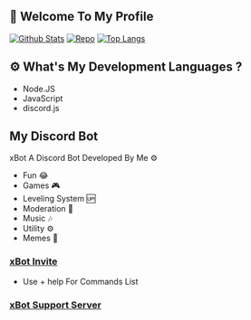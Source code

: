 ## 👑 Welcome To My Profile
[![Github Stats](https://github-readme-stats.vercel.app/api?username=xStevenZero&count_private=true&theme=synthwave&count_private=true&show_icons=true&include_all_commits=true)](https://github.com/xStevenZero)
[![Repo](https://github-readme-stats.vercel.app/api/pin/?username=xStevenZero&repo=xMusic&theme=synthwave&show_owner=true)](https://github.com/xStevenZero/xMusic)
[![Top Langs](https://github-readme-stats.vercel.app/api/top-langs/?username=xStevenZero&layout=compact&theme=synthwave)](https://github.com/xStevenZero)
## ⚙️ What's My Development Languages ?
- Node.JS
- JavaScript
- discord.js
## My Discord Bot 
 xBot A Discord Bot Developed By Me ⚙️
- Fun 😂
- Games 🎮
- Leveling System 🆙
- Moderation 🔧
- Music 🎶
- Utility ⚙️
- Memes 🐸
### [xBot Invite](https://discordbotlist.com/bots/xbot-4907)
- Use + help For Commands List
### [xBot Support Server](https://discord.gg/RUppxMCWfe)
